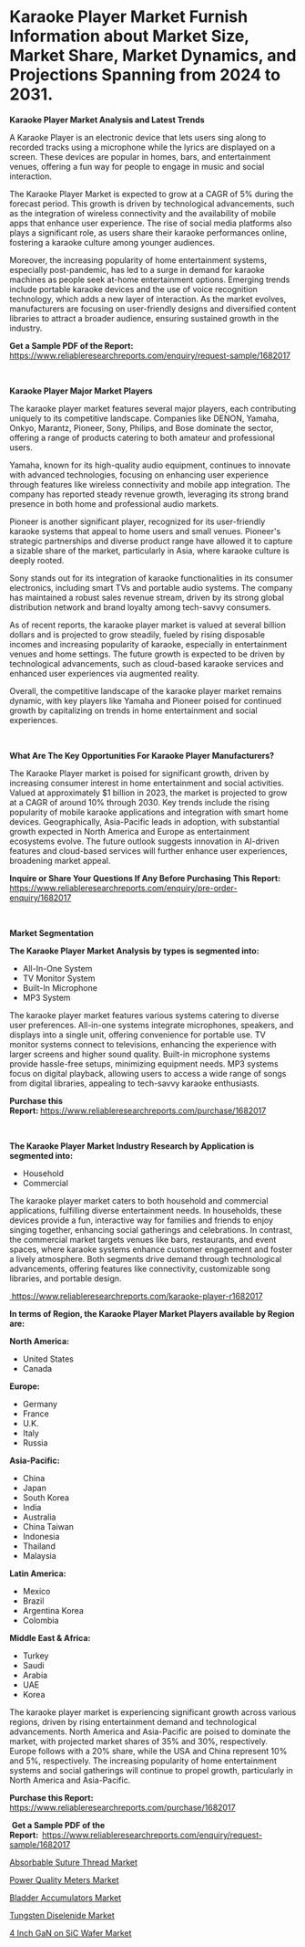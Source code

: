 <p><h1>Karaoke Player Market Furnish Information about Market Size, Market Share, Market Dynamics, and Projections Spanning from 2024 to 2031.</h1></p><p><strong>Karaoke Player Market Analysis and Latest Trends</strong></p>
<p><p>A Karaoke Player is an electronic device that lets users sing along to recorded tracks using a microphone while the lyrics are displayed on a screen. These devices are popular in homes, bars, and entertainment venues, offering a fun way for people to engage in music and social interaction. </p><p>The Karaoke Player Market is expected to grow at a CAGR of 5% during the forecast period. This growth is driven by technological advancements, such as the integration of wireless connectivity and the availability of mobile apps that enhance user experience. The rise of social media platforms also plays a significant role, as users share their karaoke performances online, fostering a karaoke culture among younger audiences. </p><p>Moreover, the increasing popularity of home entertainment systems, especially post-pandemic, has led to a surge in demand for karaoke machines as people seek at-home entertainment options. Emerging trends include portable karaoke devices and the use of voice recognition technology, which adds a new layer of interaction. As the market evolves, manufacturers are focusing on user-friendly designs and diversified content libraries to attract a broader audience, ensuring sustained growth in the industry.</p></p>
<p><strong>Get a Sample PDF of the Report:&nbsp;</strong> <a href="https://www.reliableresearchreports.com/enquiry/request-sample/1682017?utm_campaign=1289&utm_medium=2&utm_source=Github&utm_content=ia&utm_term=01102024&utm_id=karaoke-player">https://www.reliableresearchreports.com/enquiry/request-sample/1682017</a></p>
<p>&nbsp;</p>
<p><strong>Karaoke Player Major Market Players</strong></p>
<p><p>The karaoke player market features several major players, each contributing uniquely to its competitive landscape. Companies like DENON, Yamaha, Onkyo, Marantz, Pioneer, Sony, Philips, and Bose dominate the sector, offering a range of products catering to both amateur and professional users.</p><p>Yamaha, known for its high-quality audio equipment, continues to innovate with advanced technologies, focusing on enhancing user experience through features like wireless connectivity and mobile app integration. The company has reported steady revenue growth, leveraging its strong brand presence in both home and professional audio markets.</p><p>Pioneer is another significant player, recognized for its user-friendly karaoke systems that appeal to home users and small venues. Pioneer's strategic partnerships and diverse product range have allowed it to capture a sizable share of the market, particularly in Asia, where karaoke culture is deeply rooted.</p><p>Sony stands out for its integration of karaoke functionalities in its consumer electronics, including smart TVs and portable audio systems. The company has maintained a robust sales revenue stream, driven by its strong global distribution network and brand loyalty among tech-savvy consumers.</p><p>As of recent reports, the karaoke player market is valued at several billion dollars and is projected to grow steadily, fueled by rising disposable incomes and increasing popularity of karaoke, especially in entertainment venues and home settings. The future growth is expected to be driven by technological advancements, such as cloud-based karaoke services and enhanced user experiences via augmented reality.</p><p>Overall, the competitive landscape of the karaoke player market remains dynamic, with key players like Yamaha and Pioneer poised for continued growth by capitalizing on trends in home entertainment and social experiences.</p></p>
<p>&nbsp;</p>
<p><strong>What Are The Key Opportunities For Karaoke Player Manufacturers?</strong></p>
<p><p>The Karaoke Player market is poised for significant growth, driven by increasing consumer interest in home entertainment and social activities. Valued at approximately $1 billion in 2023, the market is projected to grow at a CAGR of around 10% through 2030. Key trends include the rising popularity of mobile karaoke applications and integration with smart home devices. Geographically, Asia-Pacific leads in adoption, with substantial growth expected in North America and Europe as entertainment ecosystems evolve. The future outlook suggests innovation in AI-driven features and cloud-based services will further enhance user experiences, broadening market appeal.</p></p>
<p><strong>Inquire or Share Your Questions If Any Before Purchasing This Report:</strong> <a href="https://www.reliableresearchreports.com/enquiry/pre-order-enquiry/1682017?utm_campaign=1289&utm_medium=2&utm_source=Github&utm_content=ia&utm_term=01102024&utm_id=karaoke-player">https://www.reliableresearchreports.com/enquiry/pre-order-enquiry/1682017</a></p>
<p>&nbsp;</p>
<p><strong>Market Segmentation</strong></p>
<p><strong>The Karaoke Player Market Analysis by types is segmented into:</strong></p>
<p><ul><li>All-In-One System</li><li>TV Monitor System</li><li>Built-In Microphone</li><li>MP3 System</li></ul></p>
<p><p>The karaoke player market features various systems catering to diverse user preferences. All-in-one systems integrate microphones, speakers, and displays into a single unit, offering convenience for portable use. TV monitor systems connect to televisions, enhancing the experience with larger screens and higher sound quality. Built-in microphone systems provide hassle-free setups, minimizing equipment needs. MP3 systems focus on digital playback, allowing users to access a wide range of songs from digital libraries, appealing to tech-savvy karaoke enthusiasts.</p></p>
<p><strong>Purchase this Report:&nbsp;</strong><a href="https://www.reliableresearchreports.com/purchase/1682017?utm_campaign=1289&utm_medium=2&utm_source=Github&utm_content=ia&utm_term=01102024&utm_id=karaoke-player">https://www.reliableresearchreports.com/purchase/1682017</a></p>
<p>&nbsp;</p>
<p><strong>The Karaoke Player Market Industry Research by Application is segmented into:</strong></p>
<p><ul><li>Household</li><li>Commercial</li></ul></p>
<p><p>The karaoke player market caters to both household and commercial applications, fulfilling diverse entertainment needs. In households, these devices provide a fun, interactive way for families and friends to enjoy singing together, enhancing social gatherings and celebrations. In contrast, the commercial market targets venues like bars, restaurants, and event spaces, where karaoke systems enhance customer engagement and foster a lively atmosphere. Both segments drive demand through technological advancements, offering features like connectivity, customizable song libraries, and portable design.</p></p>
<p><a href="https://www.reliableresearchreports.com/karaoke-player-r1682017?utm_campaign=1289&utm_medium=2&utm_source=Github&utm_content=ia&utm_term=01102024&utm_id=karaoke-player">&nbsp;https://www.reliableresearchreports.com/karaoke-player-r1682017</a></p>
<p><strong>In terms of Region, the Karaoke Player Market Players available by Region are:</strong></p>
<p>
    <p> <strong> North America: </strong>
        <ul>
            <li>United States</li>
            <li>Canada</li>
        </ul>
        </p> 
    <p> <strong> Europe: </strong>
        <ul>
            <li>Germany</li>
            <li>France</li>
            <li>U.K.</li>
            <li>Italy</li>
            <li>Russia</li>
        </ul>
        </p> 
    <p> <strong> Asia-Pacific: </strong>
        <ul>
            <li>China</li>
            <li>Japan</li>
            <li>South Korea</li>
            <li>India</li>
            <li>Australia</li>
            <li>China Taiwan</li>
            <li>Indonesia</li>
            <li>Thailand</li>
            <li>Malaysia</li>
        </ul>
        </p> 
    <p> <strong> Latin America: </strong>
        <ul>
            <li>Mexico</li>
            <li>Brazil</li>
            <li>Argentina Korea</li>
            <li>Colombia</li>
        </ul>
        </p> 
    <p> <strong> Middle East & Africa: </strong>
        <ul>
            <li>Turkey</li>
            <li>Saudi</li>
            <li>Arabia</li>
            <li>UAE</li>
            <li>Korea</li>
        </ul>
    </p>
    </p>
<p><p>The karaoke player market is experiencing significant growth across various regions, driven by rising entertainment demand and technological advancements. North America and Asia-Pacific are poised to dominate the market, with projected market shares of 35% and 30%, respectively. Europe follows with a 20% share, while the USA and China represent 10% and 5%, respectively. The increasing popularity of home entertainment systems and social gatherings will continue to propel growth, particularly in North America and Asia-Pacific.</p></p>
<p><strong>Purchase this Report: </strong><a href="https://www.reliableresearchreports.com/purchase/1682017?utm_campaign=1289&utm_medium=2&utm_source=Github&utm_content=ia&utm_term=01102024&utm_id=karaoke-player">https://www.reliableresearchreports.com/purchase/1682017</a></p>
<p>&nbsp;<strong>Get a Sample PDF of the Report:&nbsp;&nbsp;</strong><a href="https://www.reliableresearchreports.com/enquiry/request-sample/1682017?utm_campaign=1289&utm_medium=2&utm_source=Github&utm_content=ia&utm_term=01102024&utm_id=karaoke-player">https://www.reliableresearchreports.com/enquiry/request-sample/1682017</a></p>
<p><strong></strong></p>
<p><p><a href="https://issuu.com/reportprime-2/docs/absorbable-suture-thread-market-siz_008741cb3683b8?utm_campaign=1289&utm_medium=2&utm_source=Github&utm_content=ia&utm_term=01102024&utm_id=karaoke-player">Absorbable Suture Thread Market</a></p><p><a href="https://www.linkedin.com/pulse/global-power-quality-meters-market-focus-application-end-use-zxtje?utm_campaign=1289&utm_medium=2&utm_source=Github&utm_content=ia&utm_term=01102024&utm_id=karaoke-player">Power Quality Meters Market</a></p><p><a href="https://www.linkedin.com/pulse/future-trends-global-bladder-accumulators-market-insights-analysis-blede?utm_campaign=1289&utm_medium=2&utm_source=Github&utm_content=ia&utm_term=01102024&utm_id=karaoke-player">Bladder Accumulators Market</a></p><p><a href="https://github.com/prosalinda88/Market-Research-Report-List-6/blob/main/tungsten-diselenide-market.md?utm_campaign=1289&utm_medium=2&utm_source=Github&utm_content=ia&utm_term=01102024&utm_id=karaoke-player">Tungsten Diselenide Market</a></p><p><a href="https://issuu.com/reportprime-2/docs/4-inch-gan-on-sic-wafer-market-size_a84e223c7b7829?utm_campaign=1289&utm_medium=2&utm_source=Github&utm_content=ia&utm_term=01102024&utm_id=karaoke-player">4 Inch GaN on SiC Wafer Market</a></p></p>
